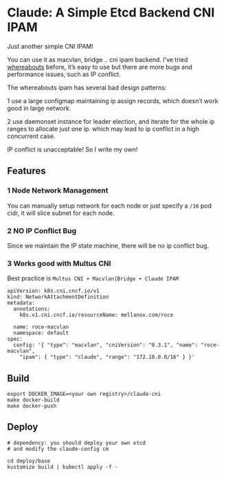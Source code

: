 # Claude: A Simple Etcd Backend CNI IPAM

Just another simple CNI IPAM! 

You can use it as macvlan, bridge .. cni ipam backend.
I've tried [whereabouts](https://github.com/k8snetworkplumbingwg/whereabouts) before, it’s easy to use but there are more bugs and performance issues, such as IP conflict. 

The whereabouts ipam has several bad design patterns:

1 use a large configmap maintaining ip assign records, which doesn’t work good in large network. 

2 use daemonset instance for leader election, and iterate for the whole ip ranges to allocate just one ip. which may lead to ip conflict  in a high concurrent case.

IP conflict is unacceptable! So I write my own!


## Features

### 1 Node Network Management
You can manually setup network for each node or just specify a  `/16` pod cidr, it will slice subnet for each node.


### 2 NO IP Conflict Bug

Since we maintain the IP state machine, there will be no ip conflict bug.


### 3 Works good with Multus CNI

Best practice is `Multus CNI + Macvlan|Bridge + Claude IPAM`

```
apiVersion: k8s.cni.cncf.io/v1
kind: NetworkAttachmentDefinition
metadata:
  annotations:
    k8s.v1.cni.cncf.io/resourceName: mellanox.com/roce

  name: roce-macvlan
  namespace: default
spec:
  config: '{ "type": "macvlan", "cniVersion": "0.3.1", "name": "roce-macvlan",
    "ipam": { "type": "claude", "range": "172.10.0.0/16" } }'

```


## Build

```
export DOCKER_IMAGE=<your own registry>/claude-cni
make docker-build
make docker-push

```

## Deploy

```
# dependency: you should deploy your own etcd 
# and modify the claude-config cm

cd deploy/base
kustomize build | kubectl apply -f -

```









